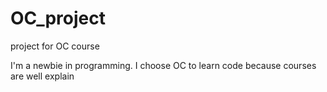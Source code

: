 # OC_project
project for OC course

I'm a newbie in programming. I choose OC to learn code because courses are well explain
